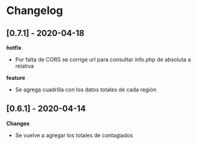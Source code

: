 # Changelog

## [0.7.1] - 2020-04-18

**hotfix**

+ Por falta de CORS se corrige url para consultar info.php de absoluta a relativa

**feature**

+ Se agrega cuadrilla con los datos totales de cada región

## [0.6.1] - 2020-04-14
 
**Changes**

+ Se vuelve a agregar los totales de contagiados